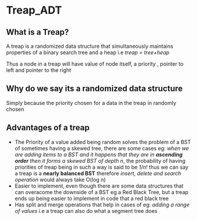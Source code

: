 # Treap_ADT
## What is a Treap?
A treap is a randomized data structure that simultaneously maintains properties of a binary search tree and a heap i.e _treap = tree+heap_

Thus a node in a treap will have value of node itself, a priority , pointer to left and pointer to the right
## Why do we say its a randomized data structure
Simply because the priority chosen for a data in the treap in randomly chosen 

## Advantages of a treap
- The Priority of a value added being random solves the problem of a BST of sometimes having a skewed tree, there are some cases eg: _when we are adding items to a BST and it happens that they are in **ascending order** then it forms a skewed BST of depth n_, the probability of having priorities of treap being in such a way is said to be _1/n!_ thus we can say a treap is a **nearly balanced BST** therefore _insert, delete and search operation_ would always take O(log n)
- Easier to implement, even though there are some data structures that can overacome the downside of a BST eg a Red Black Tree, but a treap ends up being easier to implement in code that a red black tree
- Has split and merge operations that help in cases of eg: _adding a range of values_ i.e a treap can also do what a segment tree does 
